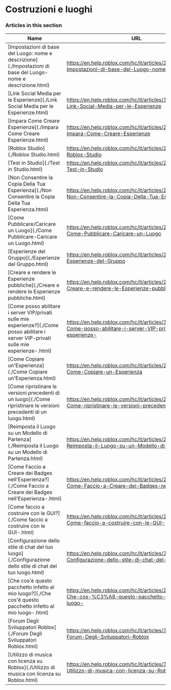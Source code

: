 # Costruzioni e luoghi  
### Articles in this section
Name|URL
-|-
[Impostazioni di base del Luogo: nome e descrizione](./Impostazioni di base del Luogo- nome e descrizione.html) |https://en.help.roblox.com/hc/it/articles/203314030-Impostazioni-di-base-del-Luogo-nome-e-descrizione
[Link Social Media per le Esperienze](./Link Social Media per le Esperienze.html) |https://en.help.roblox.com/hc/it/articles/360000910966-Link-Social-Media-per-le-Esperienze
[Impara Come Creare Esperienze](./Impara Come Creare Esperienze.html) |https://en.help.roblox.com/hc/it/articles/203625344-Impara-Come-Creare-Esperienze
[Roblox Studio](./Roblox Studio.html) |https://en.help.roblox.com/hc/it/articles/203313860-Roblox-Studio
[Test in Studio](./Test in Studio.html) |https://en.help.roblox.com/hc/it/articles/203313870-Test-in-Studio
[Non Consentire la Copia Della Tua Esperienza](./Non Consentire la Copia Della Tua Esperienza.html) |https://en.help.roblox.com/hc/it/articles/203313940-Non-Consentire-la-Copia-Della-Tua-Esperienza
[Come Pubblicare/Caricare un Luogo](./Come Pubblicare-Caricare un Luogo.html) |https://en.help.roblox.com/hc/it/articles/203313890-Come-Pubblicare-Caricare-un-Luogo
[Esperienze del Gruppo](./Esperienze del Gruppo.html) |https://en.help.roblox.com/hc/it/articles/203313760-Esperienze-del-Gruppo
[Creare e rendere le Esperienze pubbliche](./Creare e rendere le Esperienze pubbliche.html) |https://en.help.roblox.com/hc/it/articles/203313950-Creare-e-rendere-le-Esperienze-pubbliche
[Come posso abilitare i server VIP/privati ​​sulle mie esperienze?](./Come posso abilitare i server VIP-privati ​​sulle mie esperienze-.html) |https://en.help.roblox.com/hc/it/articles/360000781023-Come-posso-abilitare-i-server-VIP-privati-sulle-mie-esperienze-
[Come Copiare un'Esperienza](./Come Copiare un'Esperienza.html) |https://en.help.roblox.com/hc/it/articles/203313900-Come-Copiare-un-Esperienza
[Come ripristinare le versioni precedenti di un luogo](./Come ripristinare le versioni precedenti di un luogo.html) |https://en.help.roblox.com/hc/it/articles/203313850-Come-ripristinare-le-versioni-precedenti-di-un-luogo
[Reimposta il Luogo su un Modello di Partenza](./Reimposta il Luogo su un Modello di Partenza.html) |https://en.help.roblox.com/hc/it/articles/203313920-Reimposta-il-Luogo-su-un-Modello-di-Partenza
[Come Faccio a Creare dei Badges nell'Esperienza?](./Come Faccio a Creare dei Badges nell'Esperienza-.html) |https://en.help.roblox.com/hc/it/articles/203313650-Come-Faccio-a-Creare-dei-Badges-nell-Esperienza-
[Come faccio a costruire con le GUI?](./Come faccio a costruire con le GUI-.html) |https://en.help.roblox.com/hc/it/articles/203313960-Come-faccio-a-costruire-con-le-GUI-
[Configurazione dello stile di chat del tuo luogo](./Configurazione dello stile di chat del tuo luogo.html) |https://en.help.roblox.com/hc/it/articles/360019904552-Configurazione-dello-stile-di-chat-del-tuo-luogo
[Che cos'è questo pacchetto infetto al mio luogo?](./Che cos'è questo pacchetto infetto al mio luogo-.html) |https://en.help.roblox.com/hc/it/articles/203312920-Che-cos-%C3%A8-questo-pacchetto-infetto-al-mio-luogo-
[Forum Degli Sviluppatori Roblox](./Forum Degli Sviluppatori Roblox.html) |https://en.help.roblox.com/hc/it/articles/360000240223-Forum-Degli-Sviluppatori-Roblox
[Utilizzo di musica con licenza su Roblox](./Utilizzo di musica con licenza su Roblox.html) |https://en.help.roblox.com/hc/it/articles/360000927163-Utilizzo-di-musica-con-licenza-su-Roblox